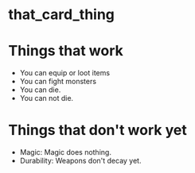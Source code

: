 # that_card_thing

# Things that work

- You can equip or loot items
- You can fight monsters
- You can die.
- You can not die.

# Things that don't work yet

- Magic: Magic does nothing.
- Durability: Weapons don't decay yet.